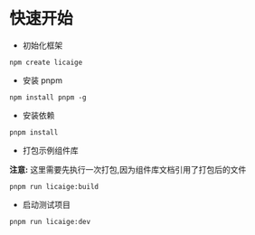 # 快速开始

- 初始化框架

```
npm create licaige
```

- 安装 pnpm

```
npm install pnpm -g
```

- 安装依赖

```
pnpm install
```

- 打包示例组件库

**注意:** 这里需要先执行一次打包,因为组件库文档引用了打包后的文件

```
pnpm run licaige:build
```

- 启动测试项目

```
pnpm run licaige:dev
```
